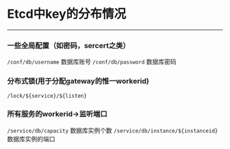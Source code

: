 # Etcd中key的分布情况
----

### 一些全局配置（如密码，sercert之类）
`/conf/db/username`	数据库账号
`/conf/db/password`	数据库密码

### 分布式锁(用于分配gateway的惟一workerid)
`/lock/${service}/${listen}`

### 所有服务的workerid->监听端口
`/service/db/capacity`			数据库实例个数
`/service/db/instance/${instanceid}`	数据库实例的端口


